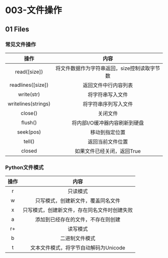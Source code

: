 # 003-文件操作

## 01 Files

### 常见文件操作

|操作|内容|
| :--: |:--: |
|read([size])|将文件数据作为字符串返回，size控制读取字节数|
|readlines([size])|返回文件中行内容列表|
|write(str)|将字符串写入文件|
|writelines(strings)|将字符串序列写入文件|
|close()|关闭文件|
|flush()|将内部I/O缓冲器内容刷新到硬盘|
|seek(pos)|移动到指定位置|
|tell()|返回当前文件位置|
|closed|如果文件已经关闭，返回True|

### Python文件模式

|操作|内容|
| :--: |:--: |
|r|只读模式|
|w|只写模式，创建新文件，覆盖同名文件|
|x|只写模式，创建新文件，存在同名文件时创建失败|
|a|添加到已经存在的文件，不存在则创建|
|r+|读写模式|
|b|二进制文件模式|
|t|文本文件模式，将字节自动解码为Unicode|
